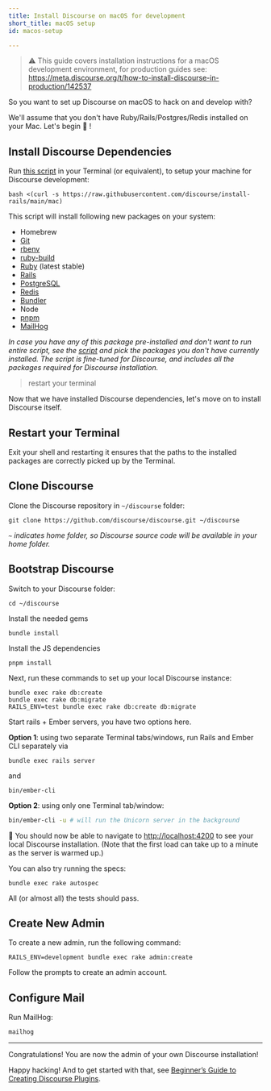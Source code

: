 ```yaml
---
title: Install Discourse on macOS for development
short_title: macOS setup
id: macos-setup

---
```

> :warning: This guide covers installation instructions for a macOS development environment, for production guides see: https://meta.discourse.org/t/how-to-install-discourse-in-production/142537

So you want to set up Discourse on macOS to hack on and develop with?

We'll assume that you don't have Ruby/Rails/Postgres/Redis installed on your Mac. Let's begin :rocket: !

## Install Discourse Dependencies

Run [this script][mac_script] in your Terminal (or equivalent), to setup your machine for Discourse development:

    bash <(curl -s https://raw.githubusercontent.com/discourse/install-rails/main/mac)

This script will install following new packages on your system:

* Homebrew
* [Git][git_link]
* [rbenv][rbenv_link]
* [ruby-build][ruby_build_link]
* [Ruby][ruby_link] (latest stable)
* [Rails][rails_link]
* [PostgreSQL][pg_link]
* [Redis][redis_link]
* [Bundler][bundler_link]
* Node
* [pnpm][pnpm_link]
* [MailHog][mh]

*In case you have any of this package pre-installed and don't want to run entire script, see the [script][mac_script] and pick the packages you don't have currently installed. The script is fine-tuned for Discourse, and includes all the packages required for Discourse installation.*

> restart your terminal 

Now that we have installed Discourse dependencies, let's move on to install Discourse itself.

## Restart your Terminal 

Exit your shell and restarting it ensures that the paths to the installed packages are correctly picked up by the Terminal.

## Clone Discourse

Clone the Discourse repository in `~/discourse` folder:

    git clone https://github.com/discourse/discourse.git ~/discourse

*`~` indicates home folder, so Discourse source code will be available in your home folder.*

## Bootstrap Discourse

Switch to your Discourse folder:

    cd ~/discourse

Install the needed gems

    bundle install

Install the JS dependencies

    pnpm install

Next, run these commands to set up your local Discourse instance:

    bundle exec rake db:create
    bundle exec rake db:migrate
    RAILS_ENV=test bundle exec rake db:create db:migrate

Start rails + Ember servers, you have two options here. 

**Option 1**: using two separate Terminal tabs/windows, run Rails and Ember CLI separately via 

    bundle exec rails server

and

    bin/ember-cli

**Option 2**: using only one Terminal tab/window: 

```bash
bin/ember-cli -u # will run the Unicorn server in the background
```

:tada: You should now be able to navigate to [http://localhost:4200](http://localhost:4200) to see your local Discourse installation. (Note that the first load can take up to a minute as the server is warmed up.) 

You can also try running the specs: 

    bundle exec rake autospec

All (or almost all) the tests should pass.

## Create New Admin

To create a new admin, run the following command:

    RAILS_ENV=development bundle exec rake admin:create

Follow the prompts to create an admin account. 

## Configure Mail

Run MailHog:

    mailhog

----

Congratulations! You are now the admin of your own Discourse installation!

Happy hacking! And to get started with that, see [Beginner’s Guide to Creating Discourse Plugins](https://meta.discourse.org/t/beginners-guide-to-creating-discourse-plugins/30515).


  [mac_script]: https://github.com/discourse/install-rails/blob/main/mac
  [git_link]: http://git-scm.com/
  [rbenv_link]: https://github.com/sstephenson/rbenv
  [ruby_build_link]: https://github.com/sstephenson/ruby-build
  [ruby_link]: https://www.ruby-lang.org/
  [rails_link]: http://rubyonrails.org/
  [pg_link]: http://www.postgresql.org/
  [phantom_link]: http://phantomjs.org/
  [redis_link]: http://redis.io/
  [bundler_link]: http://bundler.io/
  [pnpm_link]: https://pnpm.io/
  [docker_guide]: https://meta.discourse.org/t/beginners-guide-to-deploy-discourse-on-digital-ocean-using-docker/12156
  [short_name]: http://forums.macrumors.com/showthread.php?t=898855
  [mh]: https://github.com/mailhog/MailHog
